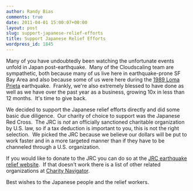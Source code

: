 ```yaml
---
author: Randy Bias
comments: true
date: 2011-04-01 15:00:07+00:00
layout: post
slug: support-japanese-relief-efforts
title: Support Japanese Relief Efforts
wordpress_id: 1845
---
```


Many of you have undoubtedly been watching the unfortunate events unfold in Japan post-earthquake.  Many of the Cloudscaling team are sympathetic, both because many of us live here in earthquake-prone SF Bay Area and also because some of us were here during the [1989 Loma Prieta](http://en.wikipedia.org/wiki/1989_Loma_Prieta_earthquake) earthquake.  Frankly, we're also extremely blessed to have done as well as we have over the past year as a business, growing 10x in less than 12 months.  It's time to give back.

We decided to support the Japanese relief efforts directly and did some basic due diligence.  Our charity of choice to support was the Japanese Red Cross.  The JRC is *not* an officially sanctioned charitable organization by U.S. law, so if a tax deduction is important to you, this is not the right selection.  We picked the JRC because we believe our dollars will be put to work faster and in a more targeted manner than if they have to be channeled through a U.S. organization.

If you would like to donate to the JRC you can do so at the [JRC earthquake relief website](http://www.google.com/crisisresponse/japanquake2011.html).  If that doesn't work there is a list of other related organizations at [Charity Navigator](http://www.charitynavigator.org/index.cfm?bay=content.view&cpid=1221).

Best wishes to the Japanese people and the relief workers.
